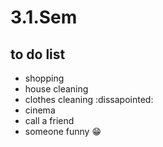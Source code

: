 # 3.1.Sem

## to do list 
* shopping 
* house cleaning 
* clothes cleaning  :dissapointed:
* cinema 
* call a friend
 * someone funny :grin:
